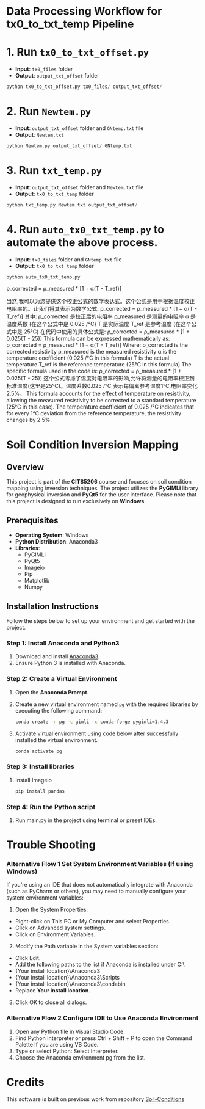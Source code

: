# Data Processing Workflow for tx0_to_txt_temp Pipeline

# 1. Run ```tx0_to_txt_offset.py```

   - **Input**: `tx0_files` folder
   - **Output**: `output_txt_offset` folder

```python
python tx0_to_txt_offset.py tx0_files/ output_txt_offset/

```

# 2. Run ```Newtem.py```


   - **Input**: `output_txt_offset` folder and `GNtemp.txt` file
   - **Output**: `Newtem.txt` 

```python
python Newtem.py output_txt_offset/ GNtemp.txt

```


# 3. Run ```txt_temp.py```

   - **Input**: `output_txt_offset` folder and `Newtem.txt` file
   - **Output**: `tx0_to_txt_temp` folder

```python
python txt_temp.py Newtem.txt output_txt_offset/ 
```

# 4. Run ```auto_tx0_txt_temp.py``` to automate the above process.

   - **Input**: `tx0_files` folder and  `GNtemp.txt` file
   - **Output**: `tx0_to_txt_temp` folder

```python
python auto_tx0_txt_temp.py
```


ρ_corrected = ρ_measured * [1 + α(T - T_ref)]

当然,我可以为您提供这个校正公式的数学表达式。这个公式是用于根据温度校正电阻率的。让我们将其表示为数学公式:
ρ_corrected = ρ_measured * [1 + α(T - T_ref)]
其中:
ρ_corrected 是校正后的电阻率
ρ_measured 是测量的电阻率
α 是温度系数 (在这个公式中是 0.025 /°C)
T 是实际温度
T_ref 是参考温度 (在这个公式中是 25°C)
在代码中使用的具体公式是:
ρ_corrected = ρ_measured * [1 + 0.025(T - 25)]
This formula can be expressed mathematically as:
ρ_corrected = ρ_measured * [1 + α(T - T_ref)]
Where:
ρ_corrected is the corrected resistivity
ρ_measured is the measured resistivity
α is the temperature coefficient (0.025 /°C in this formula)
T is the actual temperature
T_ref is the reference temperature (25°C in this formula)
The specific formula used in the code is:
ρ_corrected = ρ_measured * [1 + 0.025(T - 25)]
这个公式考虑了温度对电阻率的影响,允许将测量的电阻率校正到标准温度(这里是25°C)。温度系数0.025 /°C 表示每偏离参考温度1°C,电阻率变化2.5%。
This formula accounts for the effect of temperature on resistivity, allowing the measured resistivity to be corrected to a standard temperature (25°C in this case). The temperature coefficient of 0.025 /°C indicates that for every 1°C deviation from the reference temperature, the resistivity changes by 2.5%.
# Soil Condition Inversion Mapping 

## Overview 

This project is part of the **CITS5206** course and focuses on soil condition mapping using inversion techniques. The project utilizes the **PyGIMLi** library for geophysical inversion and **PyQt5** for the user interface. Please note that this project is designed to run exclusively on **Windows**.

## Prerequisites <!-- This is a subheading -->

- **Operating System**: Windows 
- **Python Distribution**: Anaconda3
- **Libraries**: 
  - PyGIMLi 
  - PyQt5
  - Imageio
  - Pip
  - Matplotlib
  - Numpy

## Installation Instructions 

Follow the steps below to set up your environment and get started with the project.

### Step 1: Install Anaconda and Python3

1. Download and install [Anaconda3](https://www.anaconda.com/products/distribution#download-section). <!-- This is a numbered list -->
2. Ensure Python 3 is installed with Anaconda.

### Step 2: Create a Virtual Environment

1. Open the **Anaconda Prompt**.
2. Create a new virtual environment named `pg` with the required libraries by executing the following command:

   ```bash
   conda create -n pg -c gimli -c conda-forge pygimli=1.4.3
3. Activate virtual environment using code below after successfully installed the virtual environment.
   
    ```bash
   conda activate pg

### Step 3: Install libraries

1. Install Imageio
    ```bash
   pip install pandas
   
### Step 4: Run the Python script

1.  Run main.py in the project using terminal or preset IDEs.

# Trouble Shooting

### Alternative Flow 1 Set System Environment Variables (If using Windows)
If you're using an IDE that does not automatically integrate with Anaconda (such as PyCharm or others), you may need to manually configure your system environment variables:
1. Open the System Properties:
- Right-click on This PC or My Computer and select Properties.
- Click on Advanced system settings.
- Click on Environment Variables.
2. Modify the Path variable in the System variables section:
- Click Edit.
- Add the following paths to the list if Anaconda is installed under C:\
- {Your install location}\Anaconda3
- {Your install location}\Anaconda3\Scripts
- {Your install location}\Anaconda3\condabin
- Replace **Your install location**.
3. Click OK to close all dialogs.

### Alternative Flow 2 Configure IDE to Use Anaconda Environment
1. Open any Python file in Visual Studio Code.
2. Find Python Interpreter or press Ctrl + Shift + P to open the Command Palette If you are using VS Code.
3. Type or select Python: Select Interpreter.
4. Choose the Anaconda environment pg from the list.

# Credits
This software is built on previous work from repository [Soil-Conditions](https://github.com/wintelestr/Soil-Conditions)
